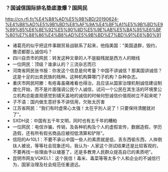 ### ？国诚信国际排名垫底激爆？国网民
http://cn.rfi.fr/%E4%B8%AD%E5%9B%BD/20190624-%E4%B8%AD%E5%9B%BD%E8%AF%9A%E4%BF%A1%E5%9B%BD%E9%99%85%E6%8E%92%E5%90%8D%E5%9E%AB%E5%BA%95%E6%BF%80%E7%88%86%E4%B8%AD%E5%9B%BD%E7%BD%91%E6%B0%91
- 诸葛亮的似乎把这件事跟贸易战联系了起来，他指美国：“美国退群，毁约，撒谎都那么诚信吗？
- 四川自贡市的网民：转发这种文章的人不是脑残就是西方人的眼线
- 一位网民：顶级？谁承认的？三流杂志而已
- 河南省网民张书报：你发这个信息是何考量？中国不讲诚信 ? 那美国讲诚信？这是十足的出卖民族的贱种。这种机构算哪门子机构？杂种杂志。
- 重庆市网民阿滕：有疮毒虽痛难看也得治，且应该从国家治理机制诚信建设制度化开始，而不是片面强调公民个人诚信，试问一个公民在其生活的环境里公立机构总能直观感觉到铺天盖地的诚信的时候何愁诚信价值观树立不起来呢？
- 子不语：国内做生意好多不讲信用，欠账太厉害
- 江苏省网民：“我们有时虚荣心太强！太在乎別人说了！只要保持清醒就对了”。
- SXDH说：中国有五千年文明，同时也有五千年的糟粕
- 一位网民：电信诈骗，传销，及各种机构及个人的虚假宣传，数据造假，学历造假，还有所有假劣商品应被彻低清算和铲除”。
- 信阳的Ar10L1：不要不承认中国一些人的素质就是低，丢东西偷东西，人摔倒扶人被讹，等等社会现象还吗，我认为- 人家这个测试结果还是比较客观的，不要再找一些理由予以塘塞了，还是多教育人民群众提高自已的素质吧”。
- 昆明市网友VQKEL1：这个我信！毒米、毒菜等等太多个人和企业的不诚信行为，国家治理及社会规范任重道远。